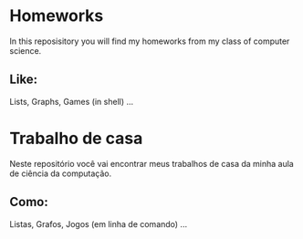 # Homeworks

In this reposisitory you will find my homeworks from my class of computer science.

Like:
--
Lists, Graphs, Games (in shell) ...

# Trabalho de casa

Neste repositório você vai encontrar meus trabalhos de casa da minha aula de ciência da computação.

Como:
--
Listas, Grafos, Jogos (em linha de comando) ...
